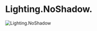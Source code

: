 ﻿# Lighting.NoShadow.
![Lighting.NoShadow](https://github.com/bitzhuwei/CSharpGL/blob/master/Demos/Lighting.NoShadow/Lighting.NoShadow.png?raw=true)

